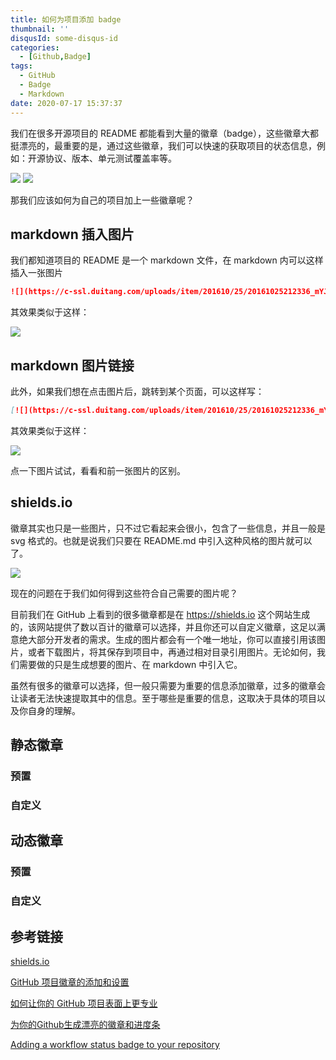 ```yaml
---
title: 如何为项目添加 badge
thumbnail: ''
disqusId: some-disqus-id
categories:
  - [Github,Badge]
tags:
  - GitHub
  - Badge
  - Markdown
date: 2020-07-17 15:37:37
---
```


我们在很多开源项目的 README 都能看到大量的徽章（badge），这些徽章大都挺漂亮的，最重要的是，通过这些徽章，我们可以快速的获取项目的状态信息，例如：开源协议、版本、单元测试覆盖率等。

![](https://img.shields.io/apm/l/vim-mode?style=for-the-badge)  ![](https://img.shields.io/github/v/release/kubernetes/kubernetes?style=for-the-badge)

那我们应该如何为自己的项目加上一些徽章呢？ 

<!-- more -->

## markdown 插入图片

我们都知道项目的 README 是一个 markdown 文件，在 markdown 内可以这样插入一张图片

```markdown
![](https://c-ssl.duitang.com/uploads/item/201610/25/20161025212336_mYJh2.thumb.300_0.jpeg)
```

其效果类似于这样：

![](https://c-ssl.duitang.com/uploads/item/201610/25/20161025212336_mYJh2.thumb.300_0.jpeg)

## markdown 图片链接

此外，如果我们想在点击图片后，跳转到某个页面，可以这样写：

```markdown
[![](https://c-ssl.duitang.com/uploads/item/201610/25/20161025212336_mYJh2.thumb.300_0.jpeg)](https://baidu.com)
```

其效果类似于这样：

[![](https://c-ssl.duitang.com/uploads/item/201610/25/20161025212336_mYJh2.thumb.300_0.jpeg)](https://baidu.com)

点一下图片试试，看看和前一张图片的区别。

## shields.io

徽章其实也只是一些图片，只不过它看起来会很小，包含了一些信息，并且一般是 svg 格式的。也就是说我们只要在 README.md 中引入这种风格的图片就可以了。

![](https://img.shields.io/github/v/release/kubernetes/kubernetes?style=for-the-badge)

现在的问题在于我们如何得到这些符合自己需要的图片呢？

目前我们在 GitHub 上看到的很多徽章都是在 https://shields.io 这个网站生成的，该网站提供了数以百计的徽章可以选择，并且你还可以自定义徽章，这足以满意绝大部分开发者的需求。生成的图片都会有一个唯一地址，你可以直接引用该图片，或者下载图片，将其保存到项目中，再通过相对目录引用图片。无论如何，我们需要做的只是生成想要的图片、在 markdown 中引入它。

虽然有很多的徽章可以选择，但一般只需要为重要的信息添加徽章，过多的徽章会让读者无法快速提取其中的信息。至于哪些是重要的信息，这取决于具体的项目以及你自身的理解。

## 静态徽章

### 预置

### 自定义

## 动态徽章

### 预置

### 自定义


## 参考链接

[shields.io](https://shields.io)

[GitHub 项目徽章的添加和设置](https://juejin.im/entry/5907fa59570c3500582d326c)

[如何让你的 GitHub 项目表面上更专业](https://juejin.im/post/5d312fb6f265da1b60293c51)

[为你的Github生成漂亮的徽章和进度条](https://shikieiki.github.io/2017/03/01/%E4%B8%BA%E4%BD%A0%E7%9A%84Github%E7%94%9F%E6%88%90%E6%BC%82%E4%BA%AE%E7%9A%84%E5%BE%BD%E7%AB%A0%E5%92%8C%E8%BF%9B%E5%BA%A6%E6%9D%A1/)

[Adding a workflow status badge to your repository](https://docs.github.com/en/actions/configuring-and-managing-workflows/configuring-a-workflow#adding-a-workflow-status-badge-to-your-repository)